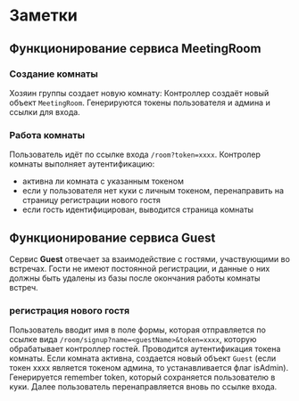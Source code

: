 # Заметки


## Функционирование сервиса MeetingRoom

### Создание комнаты
Хозяин группы создает новую комнату: Контроллер создаёт новый объект `MeetingRoom`. Генерируются токены пользователя и админа и ссылки для входа.

### Работа комнаты
Пользователь идёт по ссылке входа `/room?token=xxxx`. Контролер комнаты выполняет аутентификацию:
- активна ли комната с указанным токеном
- если у пользователя нет куки с личным токеном, перенаправить на страницу регистрации нового гостя
- если гость идентифицирован, выводится страница комнаты


## Функционирование сервиса Guest
Сервис **Guest** отвечает за взаимодействие с гостями, участвующими во встречах. Гости не имеют постоянной регистрации, и данные о них должны быть удалены из базы после окончания работы комнаты встреч.


### регистрация нового гостя
Пользователь вводит имя в поле формы, которая отправляется по ссылке вида `/room/signup?name=<guestName>&token=xxxx`, которую обрабатывает контроллер гостей. Проводится аутентификация токена комнаты. Если комната активна, создается новый объект `Guest` (если токен xxxx является токеном админа, то устанавливается флаг isAdmin). Генерируется remember token, который сохраняется пользователю в куки. Далее пользователь перенаправляется вновь по ссылке входа.